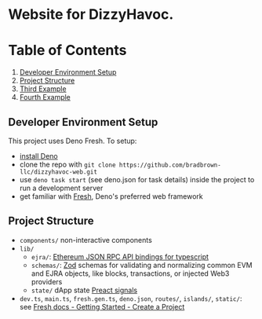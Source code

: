 # Website for DizzyHavoc. 

# Table of Contents
1. [Developer Environment Setup](#dev-env-setup)
2. [Project Structure](#project-structure)
3. [Third Example](#third-example)
4. [Fourth Example](#fourth-examplehttpwwwfourthexamplecom)

## Developer Environment Setup
This project uses Deno Fresh. To setup:
- [install Deno]('https://docs.deno.com/runtime/manual/getting_started/installation')
- clone the repo with `git clone https://github.com/bradbrown-llc/dizzyhavoc-web.git`
- use `deno task start` (see deno.json for task details) inside the project to run a development server
- get familiar with [Fresh](https://fresh.deno.dev/docs/getting-started/create-a-project), Deno's preferred web framework

<!-- end dev setup list -->

## Project Structure

- `components/` non-interactive components
- `lib/`
    - `ejra/`: [Ethereum JSON RPC API bindings for typescript](https://ethereum.org/en/developers/docs/apis/json-rpc/)
    - `schemas/`: [Zod](https://zod.dev/) schemas for validating and normalizing common EVM and EJRA objects, like blocks, transactions, or injected Web3 providers
    - `state/` dApp state [Preact signals](https://preactjs.com/guide/v10/signals/)
- `dev.ts`, `main.ts`, `fresh.gen.ts`, `deno.json`, `routes/`, `islands/`, `static/`: see [Fresh docs - Getting Started - Create a Project](https://fresh.deno.dev/docs/getting-started/create-a-project)